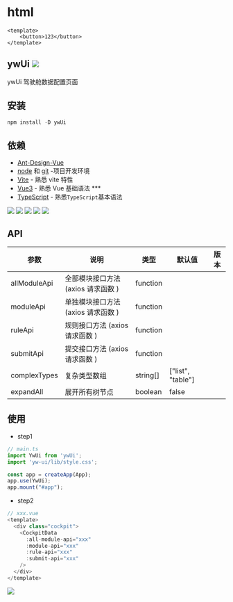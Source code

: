 # html

```vue
<template>
	<button>123</button>
</template>

```


## ywUi ![](https://img.shields.io/badge/Version-1.0.0-ff974d.svg?style=plastic)

ywUi 驾驶舱数据配置页面

## 安装

```javascript
npm install -D ywUi
```

## 依赖

- [Ant-Design-Vue](https://www.antdv.com/components/overview-cn/)
- [node](http://nodejs.org/) 和 [git](https://git-scm.com/) -项目开发环境
- [Vite](https://vitejs.dev/) - 熟悉 vite 特性
- [Vue3](https://v3.vuejs.org/) - 熟悉 Vue 基础语法 ***
- [TypeScript](https://www.typescriptlang.org/) - 熟悉`TypeScript`基本语法

![](https://img.shields.io/badge/Node->=16.0.0-076214.svg?style=plastic)
![](https://img.shields.io/badge/Vue->=3.2.31-42b883.svg?style=plastic)
![](https://img.shields.io/badge/Vite->=3.2.31-6372fa.svg?style=plastic)
![](https://img.shields.io/badge/TypeScript->=4.6.2-246fbb.svg?style=plastic)
![](https://img.shields.io/badge/AntDesign-3.0-0066fa.svg?style=plastic)
## API
| 参数 | 说明 | 类型 | 默认值 |版本 |
| ----------- | ----------- | ----------- |----------- |----------- |
| allModuleApi      | 全部模块接口方法 (axios 请求函数 )   | function |
| moduleApi   | 单独模块接口方法   (axios 请求函数 )  | function |
| ruleApi   | 规则接口方法 (axios 请求函数 ) | function | 
| submitApi   | 提交接口方法  (axios 请求函数 )  | function |
| complexTypes   | 复杂类型数组  | string[] | ["list", "table"] 
| expandAll   | 展开所有树节点  | boolean | false
<!-- ## 事件  -->

## 使用
- step1
```javascript
// main.ts
import YwUi from 'ywUi';
import 'yw-ui/lib/style.css';

const app = createApp(App);
app.use(YwUi);
app.mount("#app");

```
- step2
```javascript
// xxx.vue
<template>
  <div class="cockpit">
    <CockpitData
      :all-module-api="xxx"
      :module-api="xxx"
      :rule-api="xxx"
      :submit-api="xxx"
    />
  </div>
</template>

```
![](https://img.shields.io/badge/yw-ui-ff974d)


